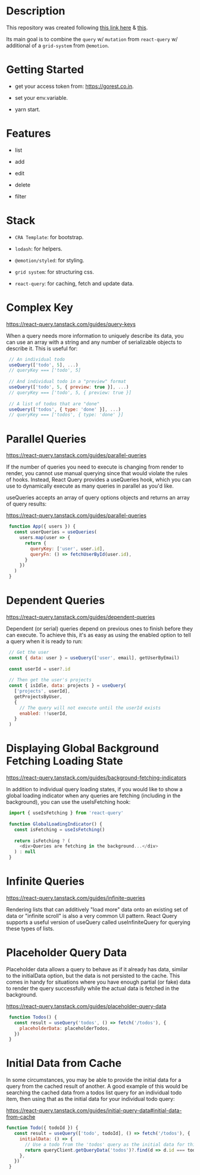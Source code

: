# Description

This repository was created following [this link here](https://react-query.tanstack.com/overview) & [this](https://www.youtube.com/watch?v=vzLmQn19kS4&ab_channel=LeighHalliday).

Its main goal is to combine the `query` w/ `mutation` from `react-query` w/ additional of a `grid-system` from `@emotion`.

# Getting Started

- get your access token from: https://gorest.co.in.

- set your env.variable.

- yarn start.

# Features

- list

- add

- edit

- delete

- filter

# Stack

- `CRA Template`: for bootstrap.

- `lodash`: for helpers.

- `@emotion/styled`: for styling.

- `grid system`: for structuring css.

- `react-query`: for caching, fetch and update data.

# Complex Key

https://react-query.tanstack.com/guides/query-keys

When a query needs more information to uniquely describe its data, you can use an array with a string and any number of serializable objects to describe it. This is useful for:

```js
 // An individual todo
 useQuery(['todo', 5], ...)
 // queryKey === ['todo', 5]
 
 // And individual todo in a "preview" format
 useQuery(['todo', 5, { preview: true }], ...)
 // queryKey === ['todo', 5, { preview: true }]
 
 // A list of todos that are "done"
 useQuery(['todos', { type: 'done' }], ...)
 // queryKey === ['todos', { type: 'done' }]

```

# Parallel Queries

https://react-query.tanstack.com/guides/parallel-queries

If the number of queries you need to execute is changing from render to render, you cannot use manual querying since that would violate the rules of hooks. Instead, React Query provides a useQueries hook, which you can use to dynamically execute as many queries in parallel as you'd like.

useQueries accepts an array of query options objects and returns an array of query results:

https://react-query.tanstack.com/guides/parallel-queries

```js
 function App({ users }) {
   const userQueries = useQueries(
     users.map(user => {
       return {
         queryKey: ['user', user.id],
         queryFn: () => fetchUserById(user.id),
       }
     })
   )
 }
```
# Dependent Queries

https://react-query.tanstack.com/guides/dependent-queries

Dependent (or serial) queries depend on previous ones to finish before they can execute. To achieve this, it's as easy as using the enabled option to tell a query when it is ready to run:

```js
 // Get the user
 const { data: user } = useQuery(['user', email], getUserByEmail)
 
 const userId = user?.id
 
 // Then get the user's projects
 const { isIdle, data: projects } = useQuery(
   ['projects', userId],
   getProjectsByUser,
   {
     // The query will not execute until the userId exists
     enabled: !!userId,
   }
 )
```

# Displaying Global Background Fetching Loading State

https://react-query.tanstack.com/guides/background-fetching-indicators

In addition to individual query loading states, if you would like to show a global loading indicator when any queries are fetching (including in the background), you can use the useIsFetching hook:

```js
 import { useIsFetching } from 'react-query'
 
 function GlobalLoadingIndicator() {
   const isFetching = useIsFetching()
 
   return isFetching ? (
     <div>Queries are fetching in the background...</div>
   ) : null
 }
 ```

# Infinite Queries

https://react-query.tanstack.com/guides/infinite-queries

Rendering lists that can additively "load more" data onto an existing set of data or "infinite scroll" is also a very common UI pattern. React Query supports a useful version of useQuery called useInfiniteQuery for querying these types of lists.

# Placeholder Query Data

Placeholder data allows a query to behave as if it already has data, similar to the initialData option, but the data is not persisted to the cache. This comes in handy for situations where you have enough partial (or fake) data to render the query successfully while the actual data is fetched in the background.

https://react-query.tanstack.com/guides/placeholder-query-data

```js
 function Todos() {
   const result = useQuery('todos', () => fetch('/todos'), {
     placeholderData: placeholderTodos,
   })
 }
```

# Initial Data from Cache

In some circumstances, you may be able to provide the initial data for a query from the cached result of another. A good example of this would be searching the cached data from a todos list query for an individual todo item, then using that as the initial data for your individual todo query:

https://react-query.tanstack.com/guides/initial-query-data#initial-data-from-cache

```js
function Todo({ todoId }) {
   const result = useQuery(['todo', todoId], () => fetch('/todos'), {
     initialData: () => {
       // Use a todo from the 'todos' query as the initial data for this todo query
       return queryClient.getQueryData('todos')?.find(d => d.id === todoId)
     },
   })
 }
```
